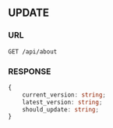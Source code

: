 
## UPDATE


### URL
```
GET /api/about
```


### RESPONSE
```typescript
{
    current_version: string;
    latest_version: string;
    should_update: string;
}
```

